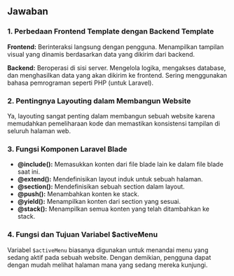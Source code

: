 <h2>Jawaban</h2>

<h3>1. Perbedaan Frontend Template dengan Backend Template</h3>
<p><strong>Frontend:</strong> Berinteraksi langsung dengan pengguna. Menampilkan tampilan visual yang dinamis berdasarkan data yang dikirim dari backend.</p>
<p><strong>Backend:</strong> Beroperasi di sisi server. Mengelola logika, mengakses database, dan menghasilkan data yang akan dikirim ke frontend. Sering menggunakan bahasa pemrograman seperti PHP (untuk Laravel).</p>

<h3>2. Pentingnya Layouting dalam Membangun Website</h3>
<p>Ya, layouting sangat penting dalam membangun sebuah website karena memudahkan pemeliharaan kode dan memastikan konsistensi tampilan di seluruh halaman web.</p>

<h3>3. Fungsi Komponen Laravel Blade</h3>
<ul>
    <li><strong>@include():</strong> Memasukkan konten dari file blade lain ke dalam file blade saat ini.</li>
    <li><strong>@extend():</strong> Mendefinisikan layout induk untuk sebuah halaman.</li>
    <li><strong>@section():</strong> Mendefinisikan sebuah section dalam layout.</li>
    <li><strong>@push():</strong> Menambahkan konten ke stack.</li>
    <li><strong>@yield():</strong> Menampilkan konten dari section yang sesuai.</li>
    <li><strong>@stack():</strong> Menampilkan semua konten yang telah ditambahkan ke stack.</li>
</ul>

<h3>4. Fungsi dan Tujuan Variabel $activeMenu</h3>
<p>Variabel <code>$activeMenu</code> biasanya digunakan untuk menandai menu yang sedang aktif pada sebuah website. Dengan demikian, pengguna dapat dengan mudah melihat halaman mana yang sedang mereka kunjungi.</p>
